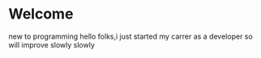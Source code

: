 # Welcome
new to programming
hello folks,i just started my carrer as a developer so will improve slowly slowly
